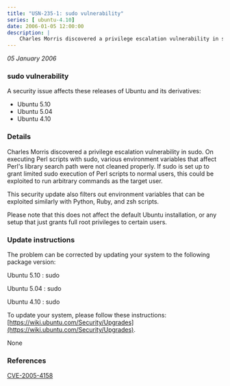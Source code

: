 ```yaml
---
title: "USN-235-1: sudo vulnerability"
series: [ ubuntu-4.10]
date: 2006-01-05 12:00:00
description: |
    Charles Morris discovered a privilege escalation vulnerability in sudo.  On executing Perl scripts with sudo, various environment variables that affect Perl&#39;s library search path were not cleaned properly. If sudo is set up to grant limited sudo execution of Perl scripts to normal users, this could be exploited to run arbitrary commands as the target user.
--- 
```

 
 

*05 January 2006*

### sudo vulnerability

A security issue affects these releases of Ubuntu and its derivatives:

* Ubuntu 5.10
* Ubuntu 5.04
* Ubuntu 4.10

### Details

Charles Morris discovered a privilege escalation vulnerability in sudo. On executing Perl scripts with sudo, various environment variables that affect Perl&#39;s library search path were not cleaned properly. If sudo is set up to grant limited sudo execution of Perl scripts to normal users, this could be exploited to run arbitrary commands as the target user.

This security update also filters out environment variables that can be exploited similarly with Python, Ruby, and zsh scripts.

Please note that this does not affect the default Ubuntu installation, or any setup that just grants full root privileges to certain users.

### Update instructions

The problem can be corrected by updating your system to the following package version:

Ubuntu 5.10
 : sudo 

Ubuntu 5.04
 : sudo 

Ubuntu 4.10
 : sudo 

To update your system, please follow these instructions: [https://wiki.ubuntu.com/Security/Upgrades](https://wiki.ubuntu.com/Security/Upgrades).

None

### References

 
 [CVE-2005-4158](http://people.ubuntu.com/~ubuntu-security/cve/CVE-2005-4158)
 

